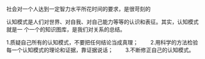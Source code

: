 社会对一个人达到一定智力水平所花时间的要求，是很苛刻的


认知模式是人们对世界、对自我、对自己能力等等的认识和表征。其实，认知模式就是一
个一个的知识图库，是我们对关系的总结。

1.质疑自己所有的认知模式，不要把任何结论当成真理；
　　2.用科学的方法检验每一个认知模式的理论和证据，靠证据说话；
　　3.不断修正自己的认知模式。
